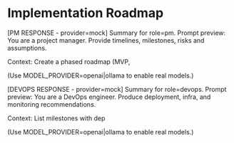 # Implementation Roadmap

[PM RESPONSE - provider=mock]
Summary for role=pm. Prompt preview: You are a project manager. Provide timelines, milestones, risks and assumptions.

Context:
Create a phased roadmap (MVP,

(Use MODEL_PROVIDER=openai|ollama to enable real models.)

[DEVOPS RESPONSE - provider=mock]
Summary for role=devops. Prompt preview: You are a DevOps engineer. Produce deployment, infra, and monitoring recommendations.

Context:
List milestones with dep

(Use MODEL_PROVIDER=openai|ollama to enable real models.)